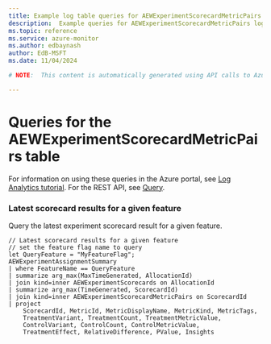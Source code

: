 ```yaml
---
title: Example log table queries for AEWExperimentScorecardMetricPairs
description:  Example queries for AEWExperimentScorecardMetricPairs log table
ms.topic: reference
ms.service: azure-monitor
ms.author: edbaynash
author: EdB-MSFT
ms.date: 11/04/2024

# NOTE:  This content is automatically generated using API calls to Azure. Any edits made on these files will be overwritten in the next run of the script. 

---
```


# Queries for the AEWExperimentScorecardMetricPairs table

For information on using these queries in the Azure portal, see [Log Analytics tutorial](/azure/azure-monitor/logs/log-analytics-tutorial). For the REST API, see [Query](/rest/api/loganalytics/query).


### Latest scorecard results for a given feature  


Query the latest experiment scorecard result for a given feature.  

```query
// Latest scorecard results for a given feature
// set the feature flag name to query
let QueryFeature = "MyFeatureFlag";
AEWExperimentAssignmentSummary
| where FeatureName == QueryFeature
| summarize arg_max(MaxTimeGenerated, AllocationId)
| join kind=inner AEWExperimentScorecards on AllocationId
| summarize arg_max(TimeGenerated, ScorecardId)
| join kind=inner AEWExperimentScorecardMetricPairs on ScorecardId
| project
    ScorecardId, MetricId, MetricDisplayName, MetricKind, MetricTags,
    TreatmentVariant, TreatmentCount, TreatmentMetricValue,
    ControlVariant, ControlCount, ControlMetricValue,
    TreatmentEffect, RelativeDifference, PValue, Insights
```

